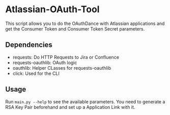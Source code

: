 # Atlassian-OAuth-Tool
This script allows you to do the OAuthDance with Atlassian applications
and get the Consumer Token and Consumer Token Secret parameters.

## Dependencies
* requests: Do HTTP Requests to Jira or Confluence
* requests-oauthlib: OAuth logic
* oauthlib: Helper CLasses for requests-oauthlib
* click: Used for the CLI

## Usage
Run `main.py --help` to see the available parameters. You need to
generate a RSA Key Pair beforehand and set up a Application Link with
it.